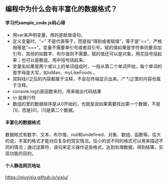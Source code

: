 ## 编程中为什么会有丰富化的数据格式？

#### 学习代sample_code.js码心得

+ 用var来声明变量，用的是赋值语句。
+ 定义变量时，"=" 不是代表等于，而是指“得到或者赋值”，等于是"=="，严格相等是"==="。变量不需要单引号或者双引号。赋的值如果是字符串则要添加引号，其他的如数字、布尔值则不需要。赋的值还可以是对象，用花括号括起来；也可以是数组，用中括号括起来。
+ 变量名如果是两个或以上的单词组成时，一般从第二个单词开始，每个单词的首字母是大写，如isMan、myLikeFoods 。
+ 双斜线//之后的内容都属于注释，不会在终端显示出来。/* */之里的内容也属于注释。
+ console.log()是函数来的，用来输出代码结果
+ \n 是换行符
+ 数组的里的数据排序是从0开始的，也就是说如果需要找出第一个数据，不是[1]，而是[0]，[1]是第二个数据。

#### 丰富化的数据格式
数据格式有数字、文本、布尔值、null和undefined、对象、数组、函数等。往大的说，丰富的格式才能对应复杂的现实情况。往小的说不同的格式可以用来描述不同的情况；通过运算符、语句来定义操作这些格式，达到处理数据，得到结果，实现功能的目的。

#### 个人静态网页地址
https://qiuyixiu.github.io/yixiu/
